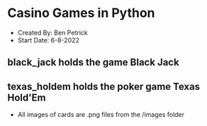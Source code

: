 # Casino Games in Python

- Created By: Ben Petrick
- Start Date: 6-8-2022

## black_jack holds the game Black Jack

## texas_holdem holds the poker game Texas Hold'Em

- All images of cards are .png files from the /images folder
